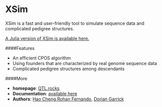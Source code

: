 # XSim

XSim is a fast and user-friendly tool to simulate sequence data and complicated pedigree structures.

[A Julia version of XSim is available here.](https://github.com/reworkhow/XSim.jl)

####Features

* An efficient CPOS algorithm
* Using founders that are characterized by real genome sequence data
* Complicated pedigree structures among descendants

####More

* **homepage**: [QTL.rocks](http://QTL.rocks)
* **Documentation**: [available here](http://xsimjl.readthedocs.org/en/latest/)
* **Authors**: [Hao Cheng](http://reworkhow.github.io),[Rohan Fernando](http://www.ans.iastate.edu/faculty/index.php?id=rohan), [Dorian Garrick](http://www.ans.iastate.edu/faculty/index.php?id=dorian)

